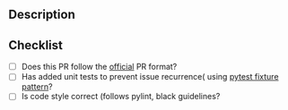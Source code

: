 ## Description
<!--
Thank you so much for your PR!  To help us review your contribution, please
consider the following points:

- The PR title should summarize the changes, for example "Add new group argument for the
  pair plot".  Avoid non-descriptive titles such as "Addresses issue #348". If your pull 
  request addresses an issue, please use the pull request title to describe 
  the issue and mention the issue number in the pull request description.

- The description should provide at least 1-2 sentences describing the pull request
  in detail (Why is this change required?  What problem does it solve?) and
  link to any relevant issues. If modifying a plot, render your plot to inspect for changes 
  and copy image in the pull request message on Github

- Please prefix the title of incomplete contributions with [WIP] (to indicate a work in 
  progress). WIPs may be useful to (1) indicate you are working on something to avoid 
  duplicated work, (2) request broad review of functionality or API, or (3) seek collaborators.
-->


## Checklist
<!-- Feel free to remove check-list items aren't relevant to your change -->

- [ ] Does this PR follow the [official](https://github.com/arviz-devs/arviz/blob/master/CONTRIBUTING.md#pull-request-checklist) 
      PR format?
- [ ] Has added unit tests to prevent issue recurrence( using [pytest fixture pattern](
      (https://docs.pytest.org/en/latest/fixture.html#fixture))?
- [ ] Is code style correct (follows pylint, black guidelines?

<!--
Also, please consider reading the contributing guidelines and code of conduct  carefully before submitting the PR. It is available at 
https://github.com/arviz-devs/arviz/blob/master/CONTRIBUTING.md and https://github.com/arviz-devs/arviz/blob/master/CODE_OF_CONDUCT.md.

We understand that PRs can sometimes be overwhelming, especially as the
reviews start coming in.  Please let us know if the reviews are unclear or
the recommended next step seems overly demanding, if you would like help in
addressing a reviewer's comments, or if you have been waiting too long to hear
back on your PR.
-->
